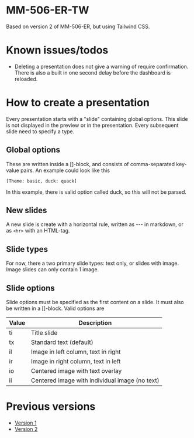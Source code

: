 # MM-506-ER-TW
Based on version 2 of MM-506-ER, but using Tailwind CSS.

# Known issues/todos
* Deleting a presentation does not give a warning of require confirmation. There is also a built in one second delay before the dashboard is reloaded.

# How to create a presentation
Every presentation starts with a "slide" containing global options. This slide is not displayed in the preview or in the presentation. Every subsequent slide need to specify a type.

## Global options
These are written inside a []-block, and consists of comma-separated key-value pairs. An example could look like this
```
[Theme: basic, duck: quack]
```
In this example, there is valid option called duck, so this will not be parsed.

## New slides
A new slide is create with a horizontal rule, written as --- in markdown, or as ```<hr>``` with an HTML-tag.

## Slide types
For now, there a two primary slide types: text only, or slides with image. Image slides can only contain 1 image.

## Slide options
Slide options must be specified as the first content on a slide. It must also be written in a []-block. Valid options are

|Value | Description|
|------|------------|
| ti   | Title slide|
| tx   | Standard text (default)|
| il   | Image in left column, text in right|
| ir   | Image in right column, text in left|
| io   | Centered image with text overlay|
| ii   | Centered image with individual image (no text)|


# Previous versions
* [Version 1](https://github.com/espenraugstad/MM-506-ER)
* [Version 2](https://github.com/espenraugstad/MM-506-ER-V2)